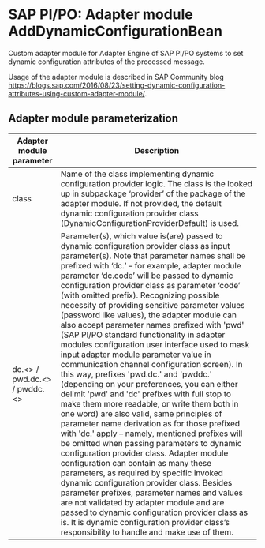 # SAP PI/PO: Adapter module AddDynamicConfigurationBean
Custom adapter module for Adapter Engine of SAP PI/PO systems to set dynamic configuration attributes of the processed message.

Usage of the adapter module is described in SAP Community blog https://blogs.sap.com/2016/08/23/setting-dynamic-configuration-attributes-using-custom-adapter-module/.


## Adapter module parameterization
|Adapter module parameter|Description|
|---|---|
|class|Name of the class implementing dynamic configuration provider logic. The class is the looked up in subpackage ‘provider’ of the package of the adapter module. If not provided, the default dynamic configuration provider class (DynamicConfigurationProviderDefault) is used.|
|dc.<> / pwd.dc.<> / pwddc.<>|Parameter(s), which value is(are) passed to dynamic configuration provider class as input parameter(s). Note that parameter names shall be prefixed with ‘dc.’ – for example, adapter module parameter ‘dc.code’ will be passed to dynamic configuration provider class as parameter ‘code’ (with omitted prefix). Recognizing possible necessity of providing sensitive parameter values (password like values), the adapter module can also accept parameter names prefixed with 'pwd' (SAP PI/PO standard functionality in adapter modules configuration user interface used to mask input adapter module parameter value in communication channel configuration screen). In this way, prefixes 'pwd.dc.' and 'pwddc.' (depending on your preferences, you can either delimit 'pwd' and 'dc' prefixes with full stop to make them more readable, or write them both in one word) are also valid, same principles of parameter name derivation as for those prefixed with 'dc.' apply – namely, mentioned prefixes will be omitted when passing parameters to dynamic configuration provider class. Adapter module configuration can contain as many these parameters, as required by specific invoked dynamic configuration provider class. Besides parameter prefixes, parameter names and values are not validated by adapter module and are passed to dynamic configuration provider class as is. It is dynamic configuration provider class’s responsibility to handle and make use of them.|
